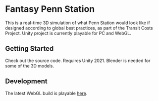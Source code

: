 # Fantasy Penn Station

This is a real-time 3D simulation of what Penn Station would look like if
designed according to global best practices, as part of the Transit Costs
Project. Unity project is currently playable for PC and WebGL.

## Getting Started

Check out the source code. Requires Unity 2021. Blender is needed for some of the 3D models.

## Development

The latest WebGL build is playable [here](_blank). 

